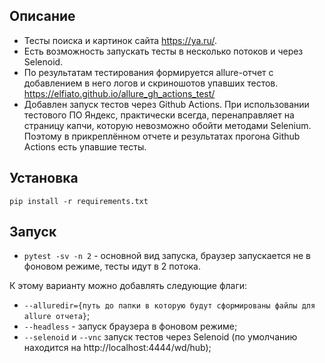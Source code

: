 ## Описание

- Тесты поиска и картинок сайта https://ya.ru/.
- Есть возможность запускать тесты в несколько потоков и через Selenoid.
- По результатам тестирования формируется allure-отчет с добавлением в него логов и скриношотов упавших тестов.
  https://elfiato.github.io/allure_gh_actions_test/
- Добавлен запуск тестов через Github Actions.
  При использовании тестового ПО Яндекс, практически всегда, перенаправляет на страницу капчи,
  которую невозможно обойти методами Selenium. Поэтому в прикреплённом отчете и результатах прогона Github Actions есть
  упавшие тесты.

## Установка

`pip install -r requirements.txt`

## Запуск

- `pytest -sv -n 2` - основной вид запуска, браузер запускается не в фоновом режиме, тесты идут в 2 потока.

К этому варианту можно добавлять следующие флаги:

- `--alluredir={путь до папки в которую будут сформированы файлы для allure отчета}`;
- `--headless` - запуск браузера в фоновом режиме;
- `--selenoid` и `--vnc` запуск тестов через Selenoid (по умолчанию находится на http://localhost:4444/wd/hub);
